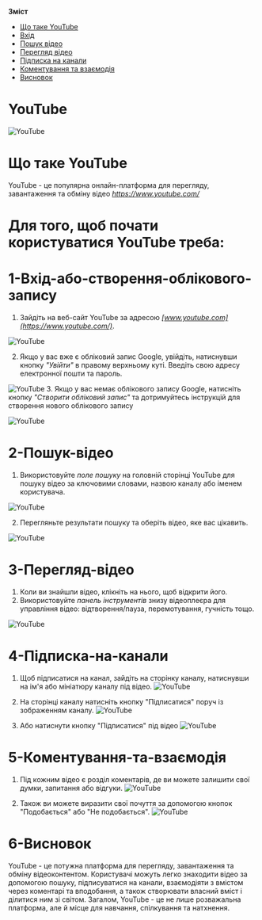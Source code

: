 **Зміст**
 - [Що таке YouTube](#YouTube)
 - [Вхід](#1-Вхід-або-створення-облікового-запису)
 - [Пошук відео](#2-Пошук-відео)
 - [Перегляд відео](#3-Перегляд-відео)
 - [Підписка на канали](#4-Підписка-на-канали)
 - [Коментування та взаємодія](#5-Коментування-та-взаємодія)
 - [Висновок](#6-Висновок)

# YouTube
![YouTube](https://github.com/0Merin0/private/blob/main/Instruction/Pasted%20image.png)
# Що таке YouTube
YouTube - це популярна онлайн-платформа для перегляду, завантаження та обміну відео
*https://www.youtube.com/*

# Для того, щоб почати користуватися YouTube треба:
# 1-Вхід-або-створення-облікового-запису

1. Зайдіть на веб-сайт YouTube за адресою *[www.youtube.com](https://www.youtube.com/)*.

![YouTube](https://github.com/0Merin0/private/blob/main/Instruction/YouTube%2014.04.2024%2020_43_17.png)

2. Якщо у вас вже є обліковий запис Google, увійдіть, натиснувши кнопку *"Увійти"* в правому верхньому куті. Введіть свою адресу електронної пошти та пароль.

![YouTube](https://github.com/0Merin0/private/blob/main/Instruction/YouTube%2014.04.2024%2020_45_43_LI.jpg)
3. Якщо у вас немає облікового запису Google, натисніть кнопку *"Створити обліковий запис"* та дотримуйтесь інструкцій для створення нового облікового запису

![YouTube](https://github.com/0Merin0/private/blob/main/Instruction/YouTube%2014.04.2024%2020_49_30_LI.jpg)
# 2-Пошук-відео

1. Використовуйте *поле пошуку* на головній сторінці YouTube для пошуку відео за ключовими словами, назвою каналу або іменем користувача.

![YouTube](https://github.com/0Merin0/private/blob/main/Instruction/search.png)

2. Перегляньте результати пошуку та оберіть відео, яке вас цікавить.

![YouTube](https://github.com/0Merin0/private/blob/main/Instruction/YouTube-music-YouTube-2024-05-10-15-26-49%20(1).gif)
# 3-Перегляд-відео

1. Коли ви знайшли відео, клікніть на нього, щоб відкрити його.
2. Використовуйте *панель інструментів* знизу відеоплеєра для управління відео: відтворення/пауза, перемотування, гучність тощо.

![YouTube](https://github.com/0Merin0/private/blob/main/Instruction/photo.png)

# 4-Підписка-на-канали

1. Щоб підписатися на канал, зайдіть на сторінку каналу, натиснувши на ім'я або мініатюру каналу під відео.
![YouTube](https://github.com/0Merin0/private/blob/main/Instruction/music.png)

2. На сторінці каналу натисніть кнопку "Підписатися" поруч із зображенням каналу.
![YouTube](https://github.com/0Merin0/private/blob/main/Instruction/music%202.png)

3. Або натиснути кнопку "Підписатися" під відео
![YouTube](https://github.com/0Merin0/private/blob/main/Instruction/music%203.png)
# 5-Коментування-та-взаємодія

1. Під кожним відео є розділ коментарів, де ви можете залишити свої думки, запитання або відгуки.
![YouTube](https://github.com/0Merin0/private/blob/main/Instruction/music%204.png)

2. Також ви можете виразити свої почуття за допомогою кнопок "Подобається" або "Не подобається".
![YouTube](https://github.com/0Merin0/private/blob/main/Instruction/music%205.png)
# 6-Висновок


YouTube - це потужна платформа для перегляду, завантаження та обміну відеоконтентом. Користувачі можуть легко знаходити відео за допомогою пошуку, підписуватися на канали, взаємодіяти з вмістом через коментарі та вподобання, а також створювати власний вміст і ділитися ним зі світом. Загалом, YouTube - це не лише розважальна платформа, але й місце для навчання, спілкування та натхнення.